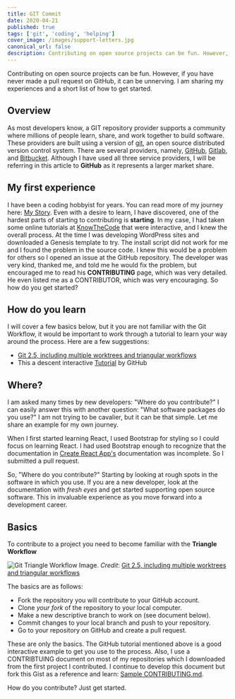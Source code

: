 ```yaml
---
title: GIT Commit
date: 2020-04-21
published: true
tags: ['git', 'coding', 'helping']
cover_image: /images/support-letters.jpg
canonical_url: false
description: Contributing on open source projects can be fun. However, if you have never made a pull request on GitHub, it can be unnerving. I am sharing my experiences and a short list of how to get started.
---
```

Contributing on open source projects can be fun. However, if you have never made a pull request on GitHub, it can be unnerving. I am sharing my experiences and a short list of how to get started.

## Overview
As most developers know, a GIT repository provider supports a community where millions of people learn, share, and work together to build software. These providers are built using a version of [git][GIT], an open source distributed version control system. There are several providers, namely, [GitHub][GITHUB], [Gitlab][GITLAB], and [Bitbucket][BIT]. Although I have used all three service providers, I will be referring in this article to **GitHub** as it represents a larger market share.

## My first experience
I have been a coding hobbyist for years. You can read more of my journey here: [My Story][PASSION]. Even with a desire to learn, I have discovered, one of the hardest parts of starting to contributing is **starting**. In my case, I had taken some online tutorials at [KnowTheCode][KTC] that were interactive, and I knew the overall process. At the time I was developing WordPress sites and downloaded a Genesis template to try. The install script did not work for me and I found the problem in the source code. I knew this would be a problem for others so I opened an issue at the GitHub repository. The developer was very kind, thanked me, and told me he would fix the problem, but encouraged me to read his **CONTRIBUTING** page, which was very detailed. He even listed me as a CONTRIBUTOR, which was very encouraging. So how do you get started?

## How do you learn
I will cover a few basics below, but it you are not familiar with the Git Workflow, it would be important to work through a tutorial to learn your way around the process. Here are a few suggestions:
- [Git 2.5, including multiple worktrees and triangular workflows][WORKFLOW]
- This a descent interactive [Tutorial][TUTORIAL] by GitHub

## Where?
I am asked many times by new developers: "Where do you contribute?" I can easily answer this with another question: "What software packages do you use?" I am not trying to be cavalier, but it can be that simple. Let me share an example for my own journey.

When I first started learning React, I used Bootstrap for styling so I could focus on learning React. I had used Bootstrap enough to recognize that the documentation in [Create React App's][CRA] documentation was incomplete. So I submitted a pull request.

So, "Where do you contribute?" Starting by looking at rough spots in the software in which you use. If you are a new developer, look at the documentation with *fresh eyes* and get started supporting open source software. This in invaluable experience as you move forward into a development career.

## Basics
To contribute to a project you need to become familiar with the **Triangle Workflow**

![Git Triangle Workflow Image.](./images/triangle-workflow.png)
*Credit*: [Git 2.5, including multiple worktrees and triangular workflows][WORKFLOW]

The basics are as follows:
- Fork the repository you will contribute to your GitHub account.
- Clone *your fork* of the repository to your local computer.
- Make a new descriptive branch to work on (see document below).
- Commit changes to your local branch and push to your repository.
- Go to your repository on GitHub and create a pull request.

These are only the basics. The GitHub tutorial mentioned above is a good interactive example to get you use to the process. Also, I use a CONTRIBTUING document on most of my repositories which I downloaded from the first project I contributed. I continue to develop this document but fork this Gist as a reference and learn: [Sample CONTRIBUTING.md][CONTRIBUTING].

How do you contribute? Just get started.

[GIT]: https://git-scm.com/
[GITHUB]: https://github.com
[GITLAB]: https://gitlab.com
[BIT]: https://bitbucket.com
[PASSION]: ./passionate-journey.md
[KTC]: https://knowthecode.io/
[WORKFLOW]: https://github.blog/2015-07-29-git-2-5-including-multiple-worktrees-and-triangular-workflows/
[TUTORIAL]: https://firstcontributions.github.io/
[CRA]: https://create-react-app.dev/docs/adding-bootstrap/#using-a-custom-theme
[CONTRIBUTING]: https://gist.github.com/eclectic-coding/5815b6823991c2bf9b497da43897e061
